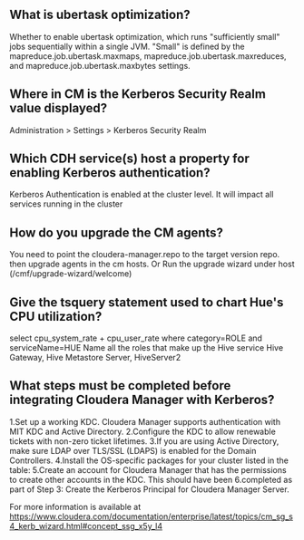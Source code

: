 
## What is ubertask optimization?
Whether to enable ubertask optimization, which runs "sufficiently small" jobs sequentially within a single JVM. "Small" is defined by the mapreduce.job.ubertask.maxmaps, mapreduce.job.ubertask.maxreduces, and mapreduce.job.ubertask.maxbytes settings.

## Where in CM is the Kerberos Security Realm value displayed?
Administration > Settings > Kerberos Security Realm

## Which CDH service(s) host a property for enabling Kerberos authentication?
Kerberos Authentication is enabled at the cluster level. It will impact all services running in the cluster

## How do you upgrade the CM agents?
You need to point the cloudera-manager.repo to the target version repo. then upgrade agents in the cm hosts. Or Run the upgrade wizard under host (/cmf/upgrade-wizard/welcome)

## Give the tsquery statement used to chart Hue's CPU utilization?
select cpu_system_rate + cpu_user_rate where category=ROLE and serviceName=HUE
Name all the roles that make up the Hive service
Hive Gateway, Hive Metastore Server, HiveServer2

## What steps must be completed before integrating Cloudera Manager with Kerberos?
1.Set up a working KDC. Cloudera Manager supports authentication with MIT KDC and Active Directory.
2.Configure the KDC to allow renewable tickets with non-zero ticket lifetimes.
3.If you are using Active Directory, make sure LDAP over TLS/SSL (LDAPS) is enabled for the Domain Controllers.
4.Install the OS-specific packages for your cluster listed in the table:
5.Create an account for Cloudera Manager that has the permissions to create other accounts in the KDC. This should have been 6.completed as part of Step 3: Create the Kerberos Principal for Cloudera Manager Server.

For more information is available at https://www.cloudera.com/documentation/enterprise/latest/topics/cm_sg_s4_kerb_wizard.html#concept_ssg_x5y_l4

